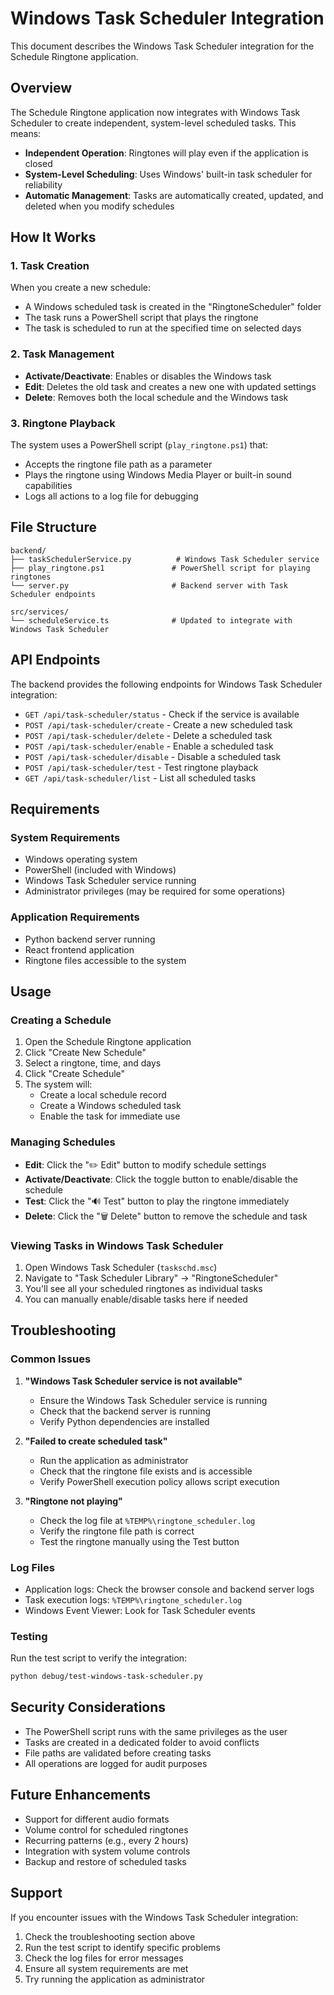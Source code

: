 # Windows Task Scheduler Integration

This document describes the Windows Task Scheduler integration for the Schedule Ringtone application.

## Overview

The Schedule Ringtone application now integrates with Windows Task Scheduler to create independent, system-level scheduled tasks. This means:

- **Independent Operation**: Ringtones will play even if the application is closed
- **System-Level Scheduling**: Uses Windows' built-in task scheduler for reliability
- **Automatic Management**: Tasks are automatically created, updated, and deleted when you modify schedules

## How It Works

### 1. Task Creation
When you create a new schedule:
- A Windows scheduled task is created in the "RingtoneScheduler" folder
- The task runs a PowerShell script that plays the ringtone
- The task is scheduled to run at the specified time on selected days

### 2. Task Management
- **Activate/Deactivate**: Enables or disables the Windows task
- **Edit**: Deletes the old task and creates a new one with updated settings
- **Delete**: Removes both the local schedule and the Windows task

### 3. Ringtone Playback
The system uses a PowerShell script (`play_ringtone.ps1`) that:
- Accepts the ringtone file path as a parameter
- Plays the ringtone using Windows Media Player or built-in sound capabilities
- Logs all actions to a log file for debugging

## File Structure

```
backend/
├── taskSchedulerService.py          # Windows Task Scheduler service
├── play_ringtone.ps1               # PowerShell script for playing ringtones
└── server.py                       # Backend server with Task Scheduler endpoints

src/services/
└── scheduleService.ts              # Updated to integrate with Windows Task Scheduler
```

## API Endpoints

The backend provides the following endpoints for Windows Task Scheduler integration:

- `GET /api/task-scheduler/status` - Check if the service is available
- `POST /api/task-scheduler/create` - Create a new scheduled task
- `POST /api/task-scheduler/delete` - Delete a scheduled task
- `POST /api/task-scheduler/enable` - Enable a scheduled task
- `POST /api/task-scheduler/disable` - Disable a scheduled task
- `POST /api/task-scheduler/test` - Test ringtone playback
- `GET /api/task-scheduler/list` - List all scheduled tasks

## Requirements

### System Requirements
- Windows operating system
- PowerShell (included with Windows)
- Windows Task Scheduler service running
- Administrator privileges (may be required for some operations)

### Application Requirements
- Python backend server running
- React frontend application
- Ringtone files accessible to the system

## Usage

### Creating a Schedule
1. Open the Schedule Ringtone application
2. Click "Create New Schedule"
3. Select a ringtone, time, and days
4. Click "Create Schedule"
5. The system will:
   - Create a local schedule record
   - Create a Windows scheduled task
   - Enable the task for immediate use

### Managing Schedules
- **Edit**: Click the "✏️ Edit" button to modify schedule settings
- **Activate/Deactivate**: Click the toggle button to enable/disable the schedule
- **Test**: Click the "🔊 Test" button to play the ringtone immediately
- **Delete**: Click the "🗑️ Delete" button to remove the schedule and task

### Viewing Tasks in Windows Task Scheduler
1. Open Windows Task Scheduler (`taskschd.msc`)
2. Navigate to "Task Scheduler Library" → "RingtoneScheduler"
3. You'll see all your scheduled ringtones as individual tasks
4. You can manually enable/disable tasks here if needed

## Troubleshooting

### Common Issues

1. **"Windows Task Scheduler service is not available"**
   - Ensure the Windows Task Scheduler service is running
   - Check that the backend server is running
   - Verify Python dependencies are installed

2. **"Failed to create scheduled task"**
   - Run the application as administrator
   - Check that the ringtone file exists and is accessible
   - Verify PowerShell execution policy allows script execution

3. **"Ringtone not playing"**
   - Check the log file at `%TEMP%\ringtone_scheduler.log`
   - Verify the ringtone file path is correct
   - Test the ringtone manually using the Test button

### Log Files
- Application logs: Check the browser console and backend server logs
- Task execution logs: `%TEMP%\ringtone_scheduler.log`
- Windows Event Viewer: Look for Task Scheduler events

### Testing
Run the test script to verify the integration:
```bash
python debug/test-windows-task-scheduler.py
```

## Security Considerations

- The PowerShell script runs with the same privileges as the user
- Tasks are created in a dedicated folder to avoid conflicts
- File paths are validated before creating tasks
- All operations are logged for audit purposes

## Future Enhancements

- Support for different audio formats
- Volume control for scheduled ringtones
- Recurring patterns (e.g., every 2 hours)
- Integration with system volume controls
- Backup and restore of scheduled tasks

## Support

If you encounter issues with the Windows Task Scheduler integration:

1. Check the troubleshooting section above
2. Run the test script to identify specific problems
3. Check the log files for error messages
4. Ensure all system requirements are met
5. Try running the application as administrator
